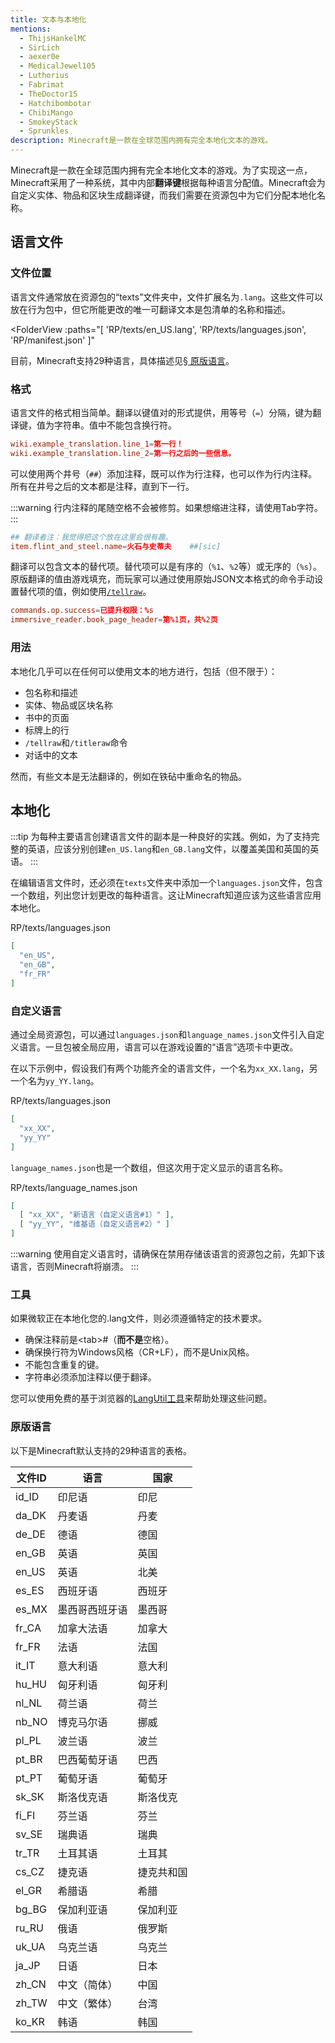 ```yaml
---
title: 文本与本地化
mentions:
  - ThijsHankelMC
  - SirLich
  - aexer0e
  - MedicalJewel105
  - Luthorius
  - Fabrimat
  - TheDoctor15
  - Hatchibombotar
  - ChibiMango
  - SmokeyStack
  - Sprunkles
description: Minecraft是一款在全球范围内拥有完全本地化文本的游戏。
---
```


Minecraft是一款在全球范围内拥有完全本地化文本的游戏。为了实现这一点，Minecraft采用了一种系统，其中内部**翻译键**根据每种语言分配值。Minecraft会为自定义实体、物品和区块生成翻译键，而我们需要在资源包中为它们分配本地化名称。

## 语言文件

### 文件位置

语言文件通常放在资源包的“texts”文件夹中，文件扩展名为`.lang`。这些文件可以放在行为包中，但它所能更改的唯一可翻译文本是包清单的名称和描述。

<FolderView :paths="[
  'RP/texts/en_US.lang',
  'RP/texts/languages.json',
  'RP/manifest.json'
]"
></FolderView>

目前，Minecraft支持29种语言，具体描述见[§ 原版语言](../concepts/text-and-translations.md#vanilla-languages)。

### 格式

语言文件的格式相当简单。翻译以键值对的形式提供，用等号（`=`）分隔，键为翻译键，值为字符串。值中不能包含换行符。

```toml
wiki.example_translation.line_1=第一行！
wiki.example_translation.line_2=第一行之后的一些信息。
```

可以使用两个井号（`##`）添加注释，既可以作为行注释，也可以作为行内注释。所有在井号之后的文本都是注释，直到下一行。

:::warning
行内注释的尾随空格不会被修剪。如果想缩进注释，请使用Tab字符。
:::

```toml
## 翻译者注：我觉得把这个放在这里会很有趣。
item.flint_and_steel.name=火石与史蒂夫	##[sic]
```

翻译可以包含文本的替代项。替代项可以是有序的（`%1`、`%2`等）或无序的（`%s`）。原版翻译的值由游戏填充，而玩家可以通过使用原始JSON文本格式的命令手动设置替代项的值，例如使用[`/tellraw`](../concepts/rawtext.md)。

```toml
commands.op.success=已提升权限：%s
immersive_reader.book_page_header=第%1页，共%2页
```

### 用法

本地化几乎可以在任何可以使用文本的地方进行，包括（但不限于）：

-   包名称和描述
-   实体、物品或区块名称
-   书中的页面
-   标牌上的行
-   `/tellraw`和`/titleraw`命令
-   对话中的文本

然而，有些文本是无法翻译的，例如在铁砧中重命名的物品。

## 本地化

:::tip
为每种主要语言创建语言文件的副本是一种良好的实践。例如，为了支持完整的英语，应该分别创建`en_US.lang`和`en_GB.lang`文件，以覆盖美国和英国的英语。
:::

在编辑语言文件时，还必须在`texts`文件夹中添加一个`languages.json`文件，包含一个数组，列出您计划更改的每种语言。这让Minecraft知道应该为这些语言应用本地化。

<CodeHeader>RP/texts/languages.json</CodeHeader>

```json
[
  "en_US",
  "en_GB",
  "fr_FR"
]
```

### 自定义语言

通过全局资源包，可以通过`languages.json`和`language_names.json`文件引入自定义语言。一旦包被全局应用，语言可以在游戏设置的“语言”选项卡中更改。

在以下示例中，假设我们有两个功能齐全的语言文件，一个名为`xx_XX.lang`，另一个名为`yy_YY.lang`。

<CodeHeader>RP/texts/languages.json</CodeHeader>

```json
[
  "xx_XX",
  "yy_YY"
]
```

`language_names.json`也是一个数组，但这次用于定义显示的语言名称。

<CodeHeader>RP/texts/language_names.json</CodeHeader>

```json
[
  [ "xx_XX", "新语言（自定义语言#1）" ],
  [ "yy_YY", "维基语（自定义语言#2）" ]
]
```

:::warning
使用自定义语言时，请确保在禁用存储该语言的资源包之前，先卸下该语言，否则Minecraft将崩溃。
:::

### 工具
如果微软正在本地化您的.lang文件，则必须遵循特定的技术要求。

- 确保注释前是&lt;tab&gt;#（**而不是**空格）。
- 确保换行符为Windows风格（CR+LF），而不是Unix风格。
- 不能包含重复的键。
- 字符串必须添加注释以便于翻译。

您可以使用免费的基于浏览器的[LangUtil工具](https://langutil.bedrockexplorer.com)来帮助处理这些问题。

### 原版语言

以下是Minecraft默认支持的29种语言的表格。

| 文件ID | 语言                  | 国家            |
|--------|-----------------------|------------------|
| id_ID  | 印尼语                | 印尼              |
| da_DK  | 丹麦语                | 丹麦              |
| de_DE  | 德语                  | 德国              |
| en_GB  | 英语                  | 英国              |
| en_US  | 英语                  | 北美              |
| es_ES  | 西班牙语              | 西班牙            |
| es_MX  | 墨西哥西班牙语       | 墨西哥            |
| fr_CA  | 加拿大法语            | 加拿大            |
| fr_FR  | 法语                  | 法国              |
| it_IT  | 意大利语              | 意大利            |
| hu_HU  | 匈牙利语              | 匈牙利            |
| nl_NL  | 荷兰语                | 荷兰              |
| nb_NO  | 博克马尔语            | 挪威              |
| pl_PL  | 波兰语                | 波兰              |
| pt_BR  | 巴西葡萄牙语         | 巴西              |
| pt_PT  | 葡萄牙语              | 葡萄牙            |
| sk_SK  | 斯洛伐克语            | 斯洛伐克          |
| fi_FI  | 芬兰语                | 芬兰              |
| sv_SE  | 瑞典语                | 瑞典              |
| tr_TR  | 土耳其语              | 土耳其            |
| cs_CZ  | 捷克语                | 捷克共和国        |
| el_GR  | 希腊语                | 希腊              |
| bg_BG  | 保加利亚语            | 保加利亚          |
| ru_RU  | 俄语                  | 俄罗斯            |
| uk_UA  | 乌克兰语              | 乌克兰            |
| ja_JP  | 日语                  | 日本              |
| zh_CN  | 中文（简体）          | 中国              |
| zh_TW  | 中文（繁体）          | 台湾              |
| ko_KR  | 韩语                  | 韩国              |